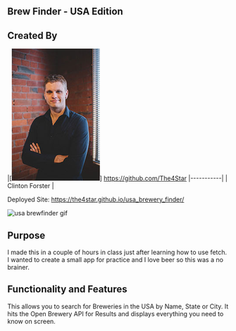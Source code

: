 ## Brew Finder - USA Edition

## Created By
|[![Clinton Forster](./img/clinton_small.jpg)]
https://github.com/The4Star 
|-----------|
| Clinton Forster | 

Deployed Site: https://the4star.github.io/usa_brewery_finder/

![usa brewfinder gif](./img/usa_brew_finder.gif "Demo gif")

## Purpose 

I made this in a couple of hours in class just after learning how to use fetch. I wanted to create a small app for practice and I love beer so this was a no brainer.

## Functionality and Features

This allows you to search for Breweries in the USA by Name, State or City. It hits the Open Brewery API for Results and displays everything you need to know on screen. 